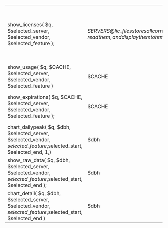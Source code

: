 |  |  |  |
| :--- | :--- | :--- |
| show\_licenses\( $q, $selected\_server, $selected\_vendor, $selected\_feature \); | $SERVERS                                                   @lic\_files stores all corresponding license file paths which are license.dat or license.lic                                                  Traverse @lic\_files to open license files, read them, and display them to html  /hwnet/ttg/LIC\_MGR/SERVER\_SNAPSHOT/license\_snapshot/$site/licenses/$vendor/keys/ | my $SNAPSHOT    = "/hwnet/ttg/LIC\_MGR/SERVER\_SNAPSHOT";                  my $SNAP\_CUR    = "$SNAPSHOT/license\_snapshot";                                       my $SNAPS\_DIR    = COMMON::get\_the\_literal\( "SNAP\_CUR" \);                            opendir DP, "$SNAPS\_DIR/$site/licenses/$vendor/keys/";                                   \# LOOK FIRST FOR "license.dat", THEN FOR "license.lic" |
| show\_usage\( $q, $CACHE, $selected\_server, $selected\_vendor, $selected\_feature \) | $CACHE |  |
| show\_expirations\( $q, $CACHE, $selected\_server, $selected\_vendor, $selected\_feature \); | $CACHE | \#'FEATURE' lines .                         my\( $status, $c\_server, $c\_vendor, $c\_feature, $c\_version, $c\_count, $c\_expiration, $c\_port\_at\_host, $c\_uhd, $c\_daemon, $c\_nodelock\) = split m{\\|}xims, $a\_line; |
| chart\_dailypeak\( $q, $dbh, $selected\_server, $selected\_vendor, $selected\_feature,$selected\_start, $selected\_end, 1,\) | $dbh | FROM license\_summary table |
| show\_raw\_data\( $q, $dbh, $selected\_server, $selected\_vendor, $selected\_feature,$selected\_start, $selected\_end \); | $dbh | \# READ SUBNETS FILE TO GET MAP OF IP LOCATION                     my $site\_by\_subnet\_p = COMMON::read\_subnets\_file\( $q\);              FROM samreport\_lic\_logs            |
| chart\_detail\( $q, $dbh, $selected\_server, $selected\_vendor, $selected\_feature,$selected\_start, $selected\_end \) | $dbh |  |




